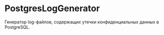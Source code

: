 # PostgresLogGenerator
 
Генератор log-файлов, содержащих утечки конфиденциальных данных в PostgreSQL.
